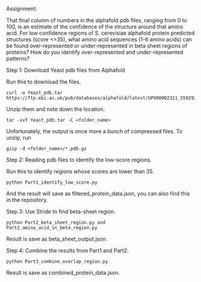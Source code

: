 Assignment:

That final column of numbers in the alphafold pdb files, ranging from 0 to 100, is an estimate of the confidence of the structure around that amino acid. For low confidence regions of S. cerevisiae alphafold protein predicted structures (score <=35), what amino acid sequences (1-6 amino acids) can be found over-represented or under-represented in beta sheet regions of proteins? How do you identify over-represented and under-represented patterns?

Step 1: Download Yeast pdb files from Alphafold

Run this to download the files.
```
curl -o Yeast_pdb.tar https://ftp.ebi.ac.uk/pub/databases/alphafold/latest/UP000002311_559292_YEAST_v4.tar
```
Unzip them and note down the location.
```
tar -xvf Yeast_pdb.tar -C <folder_name>
```
Unfortunately, the output is once more a bunch of compressed files. To unzip, run
```
gzip -d <folder_name>/*.pdb.gz
```

Step 2: Reading pdb files to identify the low-score regions.

Run this to identify regions whose scores are lower than 35.
```
python Part1_identify_low_score.py
```
And the result will save as filtered_protein_data.json, you can also find this in the repository.

Step 3: Use Stride to find beta-sheet region. 
```
python Part2_beta_sheet_region.py and Part2_amino_acid_in_beta_region.py
```
Result is save as beta_sheet_output.json.

Step 4: Combine the results from Part1 and Part2. 
```
python Part3_combine_overlap_region.py
```
Result is save as combined_protein_data.json.